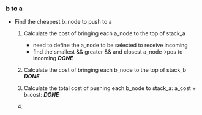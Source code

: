 
### b to a

+ Find the cheapest b_node to push to a
	1. Calculate the cost of bringing each a_node to the top of stack_a
		+ need to define the a_node to be selected to receive incoming
		+ find the smallest && greater && and closest a_node->pos to incoming
		***DONE***

	2. Calculate the cost of bringing each b_node to the top of stack_b
		***DONE***
 
	3. Calculate the total cost of pushing each b_node to stack_a:
		a_cost + b_cost:
		***DONE***
  
	4. 